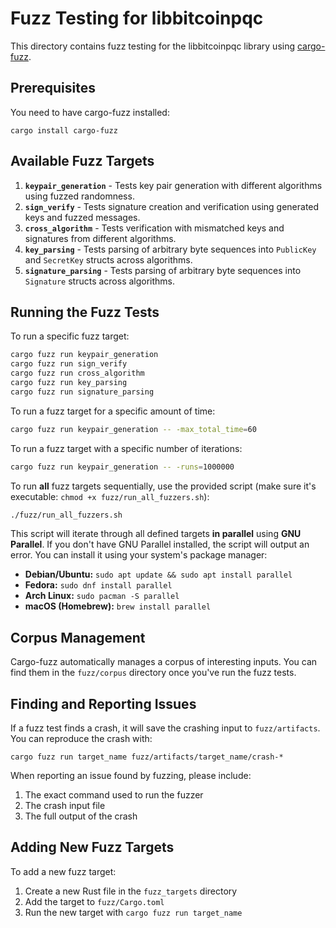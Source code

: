 # Fuzz Testing for libbitcoinpqc

This directory contains fuzz testing for the libbitcoinpqc library using [cargo-fuzz](https://github.com/rust-fuzz/cargo-fuzz).

## Prerequisites

You need to have cargo-fuzz installed:

```
cargo install cargo-fuzz
```

## Available Fuzz Targets

1. **`keypair_generation`** - Tests key pair generation with different algorithms using fuzzed randomness.
2. **`sign_verify`** - Tests signature creation and verification using generated keys and fuzzed messages.
3. **`cross_algorithm`** - Tests verification with mismatched keys and signatures from different algorithms.
4. **`key_parsing`** - Tests parsing of arbitrary byte sequences into `PublicKey` and `SecretKey` structs across algorithms.
5. **`signature_parsing`** - Tests parsing of arbitrary byte sequences into `Signature` structs across algorithms.

## Running the Fuzz Tests

To run a specific fuzz target:

```bash
cargo fuzz run keypair_generation
cargo fuzz run sign_verify
cargo fuzz run cross_algorithm
cargo fuzz run key_parsing
cargo fuzz run signature_parsing
```

To run a fuzz target for a specific amount of time:

```bash
cargo fuzz run keypair_generation -- -max_total_time=60
```

To run a fuzz target with a specific number of iterations:

```bash
cargo fuzz run keypair_generation -- -runs=1000000
```

To run **all** fuzz targets sequentially, use the provided script (make sure it's executable: `chmod +x fuzz/run_all_fuzzers.sh`):

```bash
./fuzz/run_all_fuzzers.sh
```

This script will iterate through all defined targets **in parallel** using **GNU Parallel**.
If you don't have GNU Parallel installed, the script will output an error. You can install it using your system's package manager:

- **Debian/Ubuntu:** `sudo apt update && sudo apt install parallel`
- **Fedora:** `sudo dnf install parallel`
- **Arch Linux:** `sudo pacman -S parallel`
- **macOS (Homebrew):** `brew install parallel`

## Corpus Management

Cargo-fuzz automatically manages a corpus of interesting inputs. You can find them in the `fuzz/corpus` directory once you've run the fuzz tests.

## Finding and Reporting Issues

If a fuzz test finds a crash, it will save the crashing input to `fuzz/artifacts`. You can reproduce the crash with:

```
cargo fuzz run target_name fuzz/artifacts/target_name/crash-*
```

When reporting an issue found by fuzzing, please include:

1. The exact command used to run the fuzzer
2. The crash input file
3. The full output of the crash

## Adding New Fuzz Targets

To add a new fuzz target:

1. Create a new Rust file in the `fuzz_targets` directory
2. Add the target to `fuzz/Cargo.toml`
3. Run the new target with `cargo fuzz run target_name`
